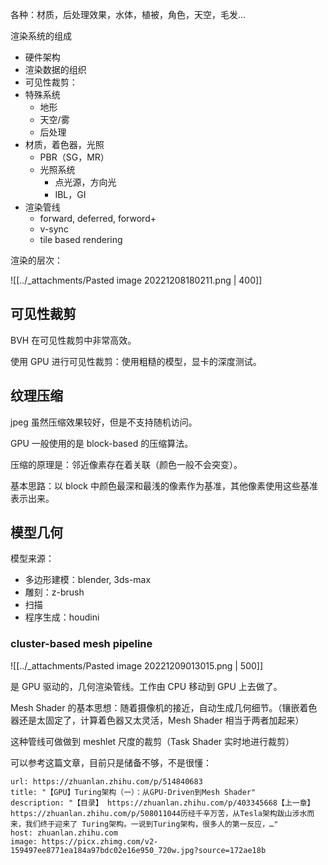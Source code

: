 
各种：材质，后处理效果，水体，植被，角色，天空，毛发...

渲染系统的组成

- 硬件架构
- 渲染数据的组织
- 可见性裁剪：
- 特殊系统
    - 地形
    - 天空/雾
    - 后处理
- 材质，着色器，光照
    - PBR（SG，MR）
    - 光照系统
        - 点光源，方向光
        - IBL，GI
- 渲染管线
    - forward, deferred, forword+
    - v-sync
    - tile based rendering


渲染的层次：

![[../_attachments/Pasted image 20221208180211.png | 400]]


## 可见性裁剪

BVH 在可见性裁剪中非常高效。

使用 GPU 进行可见性裁剪：使用粗糙的模型，显卡的深度测试。

## 纹理压缩

jpeg 虽然压缩效果较好，但是不支持随机访问。

GPU 一般使用的是 block-based 的压缩算法。

压缩的原理是：邻近像素存在着关联（颜色一般不会突变）。

基本思路：以 block 中颜色最深和最浅的像素作为基准，其他像素使用这些基准表示出来。


## 模型几何

模型来源：

- 多边形建模：blender, 3ds-max
- 雕刻：z-brush
- 扫描
- 程序生成：houdini


### cluster-based mesh pipeline

![[../_attachments/Pasted image 20221209013015.png | 500]]

是 GPU 驱动的，几何渲染管线。工作由 CPU 移动到 GPU 上去做了。

Mesh Shader 的基本思想：随着摄像机的接近，自动生成几何细节。（镶嵌着色器还是太固定了，计算着色器又太灵活，Mesh Shader 相当于两者加起来）

这种管线可做做到 meshlet 尺度的裁剪（Task Shader 实时地进行裁剪）

可以参考这篇文章，目前只是储备不够，不是很懂：

```cardlink
url: https://zhuanlan.zhihu.com/p/514840683
title: "【GPU】Turing架构（一）：从GPU-Driven到Mesh Shader"
description: "【目录】 https://zhuanlan.zhihu.com/p/403345668【上一章】 https://zhuanlan.zhihu.com/p/508011044历经千辛万苦，从Tesla架构跋山涉水而来，我们终于迎来了 Turing架构。一说到Turing架构，很多人的第一反应，…"
host: zhuanlan.zhihu.com
image: https://picx.zhimg.com/v2-159497ee8771ea184a97bdc02e16e950_720w.jpg?source=172ae18b
```
